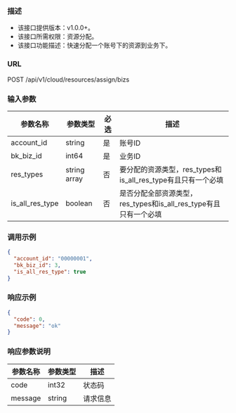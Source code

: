 ### 描述

- 该接口提供版本：v1.0.0+。
- 该接口所需权限：资源分配。
- 该接口功能描述：快速分配一个账号下的资源到业务下。

### URL

POST /api/v1/cloud/resources/assign/bizs

### 输入参数

| 参数名称            | 参数类型         | 必选  | 描述                                           |
|-----------------|--------------|-----|----------------------------------------------|
| account_id      | string       | 是   | 账号ID                                         |
| bk_biz_id       | int64        | 是   | 业务ID                                         |
| res_types       | string array | 否   | 要分配的资源类型，res_types和is_all_res_type有且只有一个必填   |
| is_all_res_type | boolean      | 否   | 是否分配全部资源类型，res_types和is_all_res_type有且只有一个必填 |

### 调用示例

```json
{
  "account_id": "00000001",
  "bk_biz_id": 3,
  "is_all_res_type": true
}
```

### 响应示例

```json
{
  "code": 0,
  "message": "ok"
}
```

### 响应参数说明

| 参数名称    | 参数类型   | 描述   |
|---------|--------|------|
| code    | int32  | 状态码  |
| message | string | 请求信息 |
